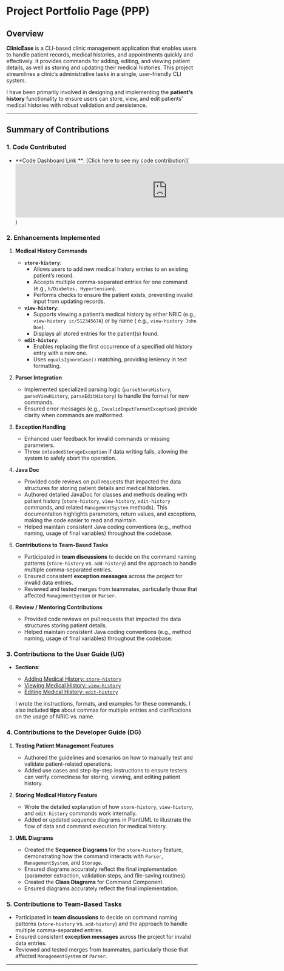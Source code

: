 # Project Portfolio Page (PPP)

## Overview

**ClinicEase** is a CLI-based clinic management application that enables users to handle patient records, medical
histories, and appointments quickly and effectively. It provides commands for adding, editing, and viewing patient
details, as well as storing and updating their medical histories. This project streamlines a clinic’s administrative
tasks in a single, user-friendly CLI system.

I have been primarily involved in designing and implementing the **patient’s history** functionality to ensure users can
store, view, and edit patients’ medical histories with robust validation and persistence.

---

## Summary of Contributions

### 1. Code Contributed

- **Code Dashboard Link
  **: [Click here to see my code contribution](<iframe src="https://nus-cs2113-ay2425s2.github.io/tp-dashboard/#/widget/?search=&sort=groupTitle&sortWithin=title&timeframe=commit&mergegroup=&groupSelect=groupByRepos&breakdown=true&checkedFileTypes=docs~functional-code~test-code~other&since=2025-02-21&tabOpen=true&tabType=authorship&tabAuthor=jyukuan&tabRepo=AY2425S2-CS2113-T11b-4%2Ftp%5Bmaster%5D&authorshipIsMergeGroup=false&authorshipFileTypes=docs~functional-code~test-code&authorshipIsBinaryFileTypeChecked=false&authorshipIsIgnoredFilesChecked=false&chartGroupIndex=20&chartIndex=3" frameBorder="0" width="800px" height="142px"></iframe>)

### 2. Enhancements Implemented

1. **Medical History Commands**
    - **`store-history`**:
        - Allows users to add new medical history entries to an existing patient’s record.
        - Accepts multiple comma-separated entries for one command (e.g., `h/Diabetes, Hypertension`).
        - Performs checks to ensure the patient exists, preventing invalid input from updating records.
    - **`view-history`**:
        - Supports viewing a patient’s medical history by either NRIC (e.g., `view-history ic/S1234567A`) or by name (
          e.g., `view-history John Doe`).
        - Displays all stored entries for the patient(s) found.
    - **`edit-history`**:
        - Enables replacing the first occurrence of a specified old history entry with a new one.
        - Uses `equalsIgnoreCase()` matching, providing leniency in text formatting.

2. **Parser Integration**
    - Implemented specialized parsing logic (`parseStoreHistory`, `parseViewHistory`, `parseEditHistory`) to handle the
      format for new commands.
    - Ensured error messages (e.g., `InvalidInputFormatException`) provide clarity when commands are malformed.

3. **Exception Handling**
    - Enhanced user feedback for invalid commands or missing parameters.
    - Threw `UnloadedStorageException` if data writing fails, allowing the system to safely abort the operation.

4. **Java Doc**
    - Provided code reviews on pull requests that impacted the data structures for storing patient details and medical
      histories.
    - Authored detailed JavaDoc for classes and methods dealing with patient history (`store-history`, `view-history`,
      `edit-history` commands, and related `ManagementSystem` methods). This documentation highlights parameters, return
      values, and exceptions, making the code easier to read and maintain.
    - Helped maintain consistent Java coding conventions (e.g., method naming, usage of final variables) throughout the
      codebase.

5. **Contributions to Team-Based Tasks**

    - Participated in **team discussions** to decide on the command naming patterns (`store-history` vs. `add-history`)
      and the approach to handle multiple comma-separated entries.
    - Ensured consistent **exception messages** across the project for invalid data entries.
    - Reviewed and tested merges from teammates, particularly those that affected `ManagementSystem` or `Parser`.

6. **Review / Mentoring Contributions**

    - Provided code reviews on pull requests that impacted the data structures storing patient details.
    - Helped maintain consistent Java coding conventions (e.g., method naming, usage of final variables) throughout the
      codebase.

### 3. Contributions to the User Guide  (UG)

- **Sections**:
    - [Adding Medical History: `store-history`](#)
    - [Viewing Medical History: `view-history`](#)
    - [Editing Medical History: `edit-history`](#)

  I wrote the instructions, formats, and examples for these commands. I also included **tips** about commas for multiple
  entries and clarifications on the usage of NRIC vs. name.

### 4. Contributions to the Developer Guide (DG)

1. **Testing Patient Management Features**
    - Authored the guidelines and scenarios on how to manually test and validate patient-related operations.
    - Added use cases and step-by-step instructions to ensure testers can verify correctness for storing, viewing, and
      editing patient history.

2. **Storing Medical History Feature**
    - Wrote the detailed explanation of how `store-history`, `view-history`, and `edit-history` commands work
      internally.
    - Added or updated sequence diagrams in PlantUML to illustrate the flow of data and command execution for medical
      history.

3. **UML Diagrams**
    - Created the **Sequence Diagrams** for the `store-history` feature, demonstrating how the command interacts with
      `Parser`, `ManagementSystem`, and `Storage`.
    - Ensured diagrams accurately reflect the final implementation (parameter extraction, validation steps, and
      file-saving routines).
    - Created the **Class Diagrams** for Command Component.
    - Ensured diagrams accurately reflect the final implementation.

### 5. Contributions to Team-Based Tasks

- Participated in **team discussions** to decide on command naming patterns (`store-history` vs. `add-history`) and the approach to handle multiple comma-separated entries.
- Ensured consistent **exception messages** across the project for invalid data entries.
- Reviewed and tested merges from teammates, particularly those that affected `ManagementSystem` or `Parser`.

---

